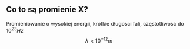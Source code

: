 
## Co to są promienie X?

Promieniowanie o wysokiej energii, krótkie długości fali, częstotliwość do $10^{23}Hz$ 
$$\lambda < 10^{-12}m$$
